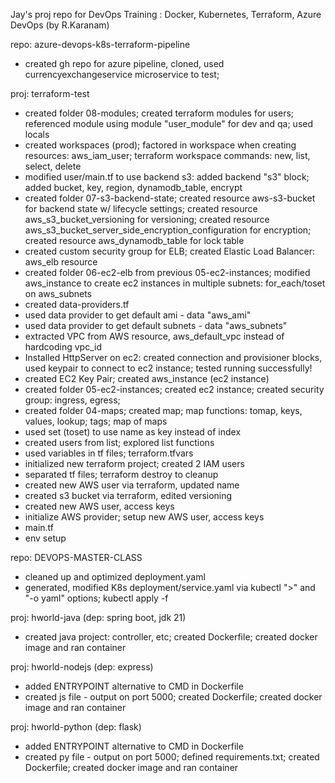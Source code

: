 Jay's proj repo for DevOps Training : Docker, Kubernetes, Terraform, Azure DevOps (by R.Karanam)

repo: azure-devops-k8s-terraform-pipeline
- created gh repo for azure pipeline, cloned, used currencyexchangeservice microservice to test; 

proj: terraform-test
- created folder 08-modules; created terraform modules for users; referenced module using module "user_module" for dev and qa; used locals
- created workspaces (prod); factored in workspace when creating resources: aws_iam_user; terraform workspace commands: new, list, select, delete
- modified user/main.tf to use backend s3: added backend "s3" block; added bucket, key, region, dynamodb_table, encrypt
- created folder 07-s3-backend-state; created resource aws-s3-bucket for backend state w/ lifecycle settings; created resource aws_s3_bucket_versioning for versioning; created resource aws_s3_bucket_server_side_encryption_configuration for encryption; created resource aws_dynamodb_table for lock table
- created custom security group for ELB; created Elastic Load Balancer: aws_elb resource
- created folder 06-ec2-elb from previous 05-ec2-instances; modified aws_instance to create ec2 instances in multiple subnets: for_each/toset on aws_subnets
- created data-providers.tf
- used data provider to get default ami - data "aws_ami"
- used data provider to get default subnets - data "aws_subnets"
- extracted VPC from AWS resource, aws_default_vpc instead of hardcoding vpc_id
- Installed HttpServer on ec2: created connection and provisioner blocks, used keypair to connect to ec2 instance; tested running successfully!
- created EC2 Key Pair; created aws_instance (ec2 instance)
- created folder 05-ec2-instances; created ec2 instance; created security group: ingress, egress; 
- created folder 04-maps; created map; map functions: tomap, keys, values, lookup; tags; map of maps
- used set (toset) to use name as key instead of index
- created users from list; explored list functions
- used variables in tf files; terraform.tfvars
- initialized new terraform project; created 2 IAM users
- separated tf files; terraform destroy to cleanup
- created new AWS user via terraform, updated name
- created s3 bucket via terraform, edited versioning
- created new AWS user, access keys
- initialize AWS provider; setup new AWS user, access keys
- main.tf
- env setup

repo: DEVOPS-MASTER-CLASS
- cleaned up and optimized deployment.yaml
- generated, modified K8s deployment/service.yaml via kubectl ">" and "-o yaml" options; kubectl apply -f

proj: hworld-java (dep: spring boot, jdk 21)
- created java project: controller, etc; created Dockerfile; created docker image and ran container

proj: hworld-nodejs (dep: express)
- added ENTRYPOINT alternative to CMD in Dockerfile
- created js file - output on port 5000; created Dockerfile; created docker image and ran container

proj: hworld-python (dep: flask)
- added ENTRYPOINT alternative to CMD in Dockerfile
- created py file - output on port 5000; defined requirements.txt; created Dockerfile; created docker image and ran container

